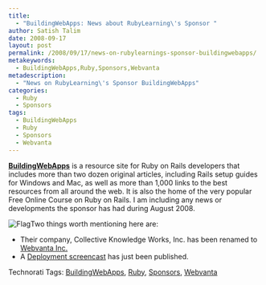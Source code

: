 ```yaml
---
title:
  - "BuildingWebApps: News about RubyLearning\'s Sponsor "
author: Satish Talim
date: 2008-09-17
layout: post
permalink: /2008/09/17/news-on-rubylearnings-sponsor-buildingwebapps/
metakeywords:
  - BuildingWebApps,Ruby,Sponsors,Webvanta
metadescription:
  - "News on RubyLearning\'s Sponsor BuildingWebApps"
categories:
  - Ruby
  - Sponsors
tags:
  - BuildingWebApps
  - Ruby
  - Sponsors
  - Webvanta
---
```

<div>
  <p class="note">
    <strong><a href="http://www.buildingwebapps.com/">BuildingWebApps</a></strong> is a resource site for Ruby on Rails developers that includes more than two dozen original articles, including Rails setup guides for Windows and Mac, as well as more than 1,000 links to the best resources from all around the web. It is also the home of the very popular Free Online Course on Ruby on Rails. I am including any news or developments the sponsor has had during August 2008.
  </p>
  
  <p>
    <img class="alignleft" src="http://rubylearning.com/images/icon-flag.gif" alt="Flag" />Two things worth mentioning here are:
  </p>
  
  <ul>
    <li>
      Their company, Collective Knowledge Works, Inc. has been renamed to <a href="http://blog.buildingwebapps.com/2008/9/7/webvanta-s-coming-out-party">Webvanta Inc.</a>
    </li>
    <li>
      A <a href="http://www.buildingwebapps.com/podcasts/7098-deploying-to-a-public-web-server/show_notes">Deployment screencast</a> has just been published.
    </li>
  </ul>
</div>

Technorati Tags: <a href="http://technorati.com/tag/BuildingWebApps" rel="tag">BuildingWebApps</a>, <a href="http://technorati.com/tag/Ruby" rel="tag">Ruby</a>, <a href="http://technorati.com/tag/Sponsors" rel="tag">Sponsors</a>, <a href="http://technorati.com/tag/Webvanta" rel="tag">Webvanta</a>
